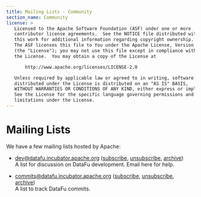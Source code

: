 ```yaml
---
title: Mailing Lists - Community
section_name: Community
license: >
   Licensed to the Apache Software Foundation (ASF) under one or more
   contributor license agreements.  See the NOTICE file distributed with
   this work for additional information regarding copyright ownership.
   The ASF licenses this file to You under the Apache License, Version 2.0
   (the "License"); you may not use this file except in compliance with
   the License.  You may obtain a copy of the License at

       http://www.apache.org/licenses/LICENSE-2.0

   Unless required by applicable law or agreed to in writing, software
   distributed under the License is distributed on an "AS IS" BASIS,
   WITHOUT WARRANTIES OR CONDITIONS OF ANY KIND, either express or implied.
   See the License for the specific language governing permissions and
   limitations under the License.
---
```


# Mailing Lists

We have a few mailing lists hosted by Apache:

* dev@datafu.incubator.apache.org ([subscribe](mailto:dev-subscribe@datafu.incubator.apache.org), [unsubscribe](mailto:dev-unsubscribe@datafu.incubator.apache.org), [archive](http://mail-archives.apache.org/mod_mbox/incubator-datafu-dev/))<br>
  A list for discussion on DataFu development. Email here for help.

* commits@datafu.incubator.apache.org ([subscribe](mailto:commits-subscribe@datafu.incubator.apache.org), [unsubscribe](mailto:commits-unsubscribe@datafu.incubator.apache.org), [archive](http://mail-archives.apache.org/mod_mbox/incubator-datafu-commits/))<br>
  A list to track DataFu commits.